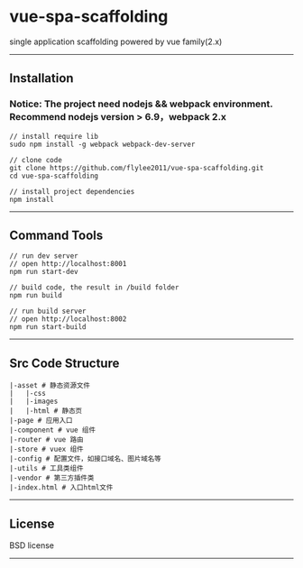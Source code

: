 # vue-spa-scaffolding

single application scaffolding powered by vue family(2.x)

---

## Installation

### Notice: The project need nodejs && webpack environment. Recommend nodejs version > 6.9，webpack 2.x

```
// install require lib
sudo npm install -g webpack webpack-dev-server

// clone code
git clone https://github.com/flylee2011/vue-spa-scaffolding.git
cd vue-spa-scaffolding

// install project dependencies
npm install
```

---

## Command Tools
```
// run dev server
// open http://localhost:8001
npm run start-dev

// build code, the result in /build folder
npm run build

// run build server
// open http://localhost:8002
npm run start-build
```

---

## Src Code Structure

```
|-asset # 静态资源文件
|   |-css
|   |-images
|   |-html # 静态页
|-page # 应用入口
|-component # vue 组件
|-router # vue 路由
|-store # vuex 组件
|-config # 配置文件，如接口域名、图片域名等
|-utils # 工具类组件
|-vendor # 第三方插件类
|-index.html # 入口html文件
```

---

## License

BSD license

---
